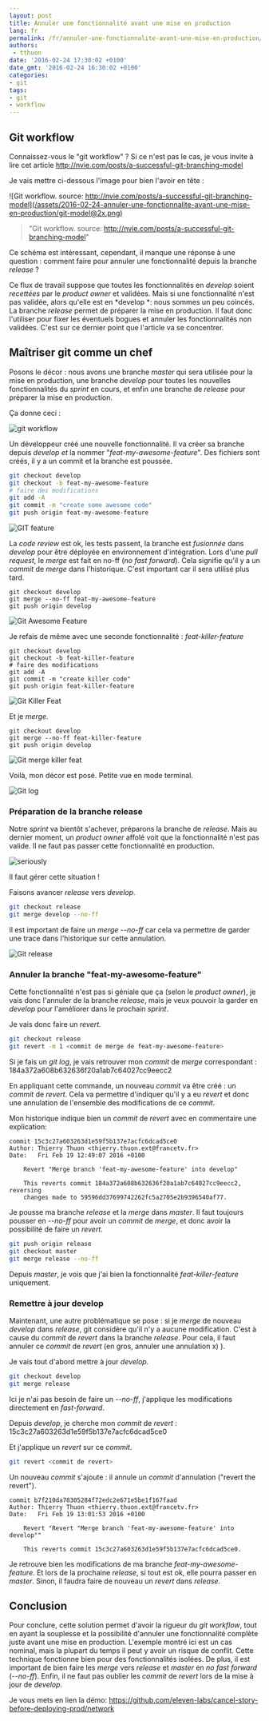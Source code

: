 ```yaml
---
layout: post
title: Annuler une fonctionnalité avant une mise en production
lang: fr
permalink: /fr/annuler-une-fonctionnalite-avant-une-mise-en-production/
authors:
 - tthuon
date: '2016-02-24 17:30:02 +0100'
date_gmt: '2016-02-24 16:30:02 +0100'
categories:
- git
tags:
- git
- workflow
---
```


## Git workflow

Connaissez-vous le "git workflow" ? Si ce n'est pas le cas, je vous invite à lire cet article <http://nvie.com/posts/a-successful-git-branching-model>

Je vais mettre ci-dessous l'image pour bien l'avoir en tête :

![Git workflow. source: http://nvie.com/posts/a-successful-git-branching-model](/assets/2016-02-24-annuler-une-fonctionnalite-avant-une-mise-en-production/git-model@2x.png)

> "Git workflow. source: http://nvie.com/posts/a-successful-git-branching-model"

Ce schéma est intéressant, cependant, il manque une réponse à une question : comment faire pour annuler une fonctionnalité depuis la branche *release* ?

Ce flux de travail suppose que toutes les fonctionnalités en *develop* soient *recettées* par le *product owner* et validées. Mais si une fonctionnalité n'est pas validée, alors qu'elle est en *develop *: nous sommes un peu coincés. La branche *release* permet de préparer la mise en production. Il faut donc l'utiliser pour fixer les éventuels bogues et annuler les fonctionnalités non validées. C'est sur ce dernier point que l'article va se concentrer.

## Maîtriser git comme un chef

Posons le décor : nous avons une branche *master* qui sera utilisée pour la mise en production, une branche *develop* pour toutes les nouvelles fonctionnalités du *sprint* en cours, et enfin une branche de *release* pour préparer la mise en production.

Ça donne ceci :

![git workflow](/assets/2016-02-24-annuler-une-fonctionnalite-avant-une-mise-en-production/init_git.png)

Un développeur créé une nouvelle fonctionnalité. Il va créer sa branche depuis *develop et* la nommer "*feat-my-awesome-feature*". Des fichiers sont créés, il y a un commit et la branche est poussée.

```sh
git checkout develop
git checkout -b feat-my-awesome-feature
# faire des modifications
git add -A
git commit -m "create some awesome code"
git push origin feat-my-awesome-feature
```

![GIT feature](/assets/2016-02-24-annuler-une-fonctionnalite-avant-une-mise-en-production/git_feature.png)

La *code review* est ok, les tests passent, la branche est *fusionnée* dans *develop* pour être déployée en environnement d'intégration. Lors d'une *pull request*, le *merge* est fait en no-ff (*no fast forward*). Cela signifie qu'il y a un *commit* de *merge* dans l'historique. C'est important car il sera utilisé plus tard.

```
git checkout develop
git merge --no-ff feat-my-awesome-feature
git push origin develop
```

![Git Awesome Feature](/assets/2016-02-24-annuler-une-fonctionnalite-avant-une-mise-en-production/git_awesome_feature.png)

Je refais de même avec une seconde fonctionnalité : *feat-killer-feature*

```
git checkout develop
git checkout -b feat-killer-feature
# faire des modifications
git add -A
git commit -m "create killer code"
git push origin feat-killer-feature
```

![Git Killer Feat](/assets/2016-02-24-annuler-une-fonctionnalite-avant-une-mise-en-production/git_killer_feat.png)

Et je *merge*.

```
git checkout develop
git merge --no-ff feat-killer-feature
git push origin develop
```

![Git merge killer feat](/assets/2016-02-24-annuler-une-fonctionnalite-avant-une-mise-en-production/git_merge_killer_feat.png)

Voilà, mon décor est posé. Petite vue en mode terminal.

![Git log](/assets/2016-02-24-annuler-une-fonctionnalite-avant-une-mise-en-production/git_log.png)

### Préparation de la branche release

Notre *sprint* va bientôt s'achever, préparons la branche de *release*. Mais au dernier moment, un *product owner* affolé voit que la fonctionnalité n'est pas valide. Il ne faut pas passer cette fonctionnalité en production.

![seriously](/assets/2016-02-24-annuler-une-fonctionnalite-avant-une-mise-en-production/seriously.png)

Il faut gérer cette situation !

Faisons avancer *release* vers *develop*.

```sh
git checkout release
git merge develop --no-ff
```

Il est important de faire un *merge --no-ff* car cela va permettre de garder une trace dans l'historique sur cette annulation.

![Git release](/assets/2016-02-24-annuler-une-fonctionnalite-avant-une-mise-en-production/git_release.png)

### Annuler la branche "feat-my-awesome-feature"

Cette fonctionnalité n'est pas si géniale que ça (selon le *product owner*), je vais donc l'annuler de la branche *release*, mais je veux pouvoir la garder en *develop* pour l'améliorer dans le prochain *sprint*.

Je vais donc faire un *revert.*

```sh
git checkout release
git revert -m 1 <commit de merge de feat-my-awesome-feature>
```

Si je fais un *git log*, je vais retrouver mon *commit* de *merge* correspondant :  184a372a608b632636f20a1ab7c64027cc9eecc2

En appliquant cette commande, un nouveau *commit* va être créé : un *commit* de *revert*. Cela va permettre d'indiquer qu'il y a eu *revert* et donc une annulation de l'ensemble des modifications de ce *commit*.

Mon historique indique bien un *commit* de *revert* avec en commentaire une explication:

```
commit 15c3c27a603263d1e59f5b137e7acfc6dcad5ce0
Author: Thierry Thuon <thierry.thuon.ext@francetv.fr>
Date:   Fri Feb 19 12:49:07 2016 +0100

    Revert "Merge branch 'feat-my-awesome-feature' into develop"

    This reverts commit 184a372a608b632636f20a1ab7c64027cc9eecc2, reversing
    changes made to 59596dd37699742262fc5a2705e2b9396540af77.
```

Je pousse ma branche *release* et la *merge* dans *master*. Il faut toujours pousser en --*no-ff* pour avoir un *commit* de *merge*, et donc avoir la possibilité de faire un *revert*.

```sh
git push origin release
git checkout master
git merge release --no-ff
```

Depuis *master*, je vois que j'ai bien la fonctionnalité *feat-killer-feature* uniquement.

### Remettre à jour develop

Maintenant, une autre problématique se pose : si je *merge* de nouveau *develop* dans *release*,  git considère qu'il n'y a aucune modification. C'est à cause du *commit* de *revert* dans la branche *release*. Pour cela, il faut annuler ce *commit* de *revert* (en gros, annuler une annulation x) ).

Je vais tout d'abord mettre à jour *develop.*

```sh
git checkout develop
git merge release
```

Ici je n'ai pas besoin de faire un *--no-ff*, j'applique les modifications directement en *fast-forward*.

Depuis *develop*, je cherche mon *commit* de *revert* : 15c3c27a603263d1e59f5b137e7acfc6dcad5ce0

Et j'applique un *revert* sur ce *commit*.

```sh
git revert <commit de revert>
```

Un nouveau *commit* s'ajoute : il annule un *commit* d'annulation ("revert the revert").

```
commit b7f210da78305284f72edc2e671e5be1f167faad
Author: Thierry Thuon <thierry.thuon.ext@francetv.fr>
Date:   Fri Feb 19 13:01:53 2016 +0100

    Revert "Revert "Merge branch 'feat-my-awesome-feature' into develop""

    This reverts commit 15c3c27a603263d1e59f5b137e7acfc6dcad5ce0.
```

Je retrouve bien les modifications de ma branche *feat-my-awesome-feature*. Et lors de la prochaine *release*, si tout est ok, elle pourra passer en *master*. Sinon, il faudra faire de nouveau un *revert* dans *release*.

## Conclusion

Pour conclure, cette solution permet d'avoir la rigueur du *git workflow*, tout en ayant la souplesse et la possibilité d'annuler une fonctionnalité complète juste avant une mise en production. L'exemple montré ici est un cas nominal, mais la plupart du temps il peut y avoir un risque de conflit. Cette technique fonctionne bien pour des fonctionnalités isolées. De plus, il est important de bien faire les *merge* vers *release* et *master* en *no fast forward* (*--no-ff*). Enfin, il ne faut pas oublier les *commit* de *revert* lors de la mise à jour de *develop*.

Je vous mets en lien la démo: <https://github.com/eleven-labs/cancel-story-before-deploying-prod/network>
